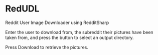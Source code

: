 RedUDL
======

Reddit User Image Downloader using RedditSharp

Enter the user to download from, the subreddit their pictures have been taken from, and press the button to select an output directory.

Press Download to retrieve the pictures.
